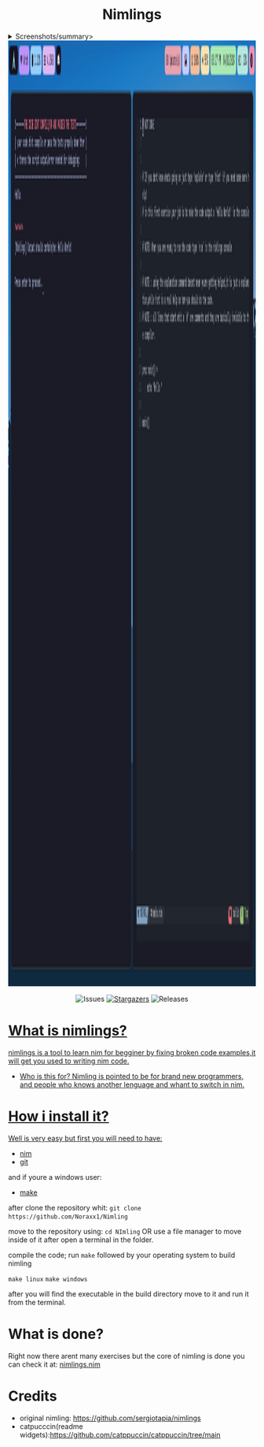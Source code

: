 

<h1 align="center">Nimlings</h1>

<details>
<summary>Screenshots/summary>
	<br><img src="images/error.png" height="1920" width="1080" />
</details>

<p align="center">
		<img alt="Issues" src="https://img.shields.io/github/issues/Noraxx1/Nimling?style=for-the-badge&logo=gitbook&color=B5E8E0&logoColor=D9E0EE&labelColor=302D41"></a>
	<a href="https://discord.com/servers/907385605422448742">
		<img alt="Stargazers" src="https://img.shields.io/github/stars/Noraxx1/nimling?style=for-the-badge&logo=starship&color=C9CBFF&logoColor=D9E0EE&labelColor=302D41"></a>
				<img alt="Releases" src="https://img.shields.io/badge/version-V1.0.3-A6DA95?style=for-the-badge&logo=github&color=F2CDCD&logoColor=D9E0EE&labelColor=302D41"/></a>
	<a href="https://github.com/catppuccin/catppuccin/issues">
</p>

# What is nimlings?
nimlings is a tool to learn nim for begginer by fixing broken code examples,it will get you used to writing nim code.

- Who is this for?
Nimling is pointed to be for brand new programmers, and people who knows another lenguage and whant to switch in nim.

# How i install it?

Well is very easy but  first you will need to have:

- [nim](https://nim-lang.org/install.html)
- [git](https://git-scm.com/downloads)

and if youre a windows user:
- [make](https://gnuwin32.sourceforge.net/packages/make.htm)


after clone the repository whit:
`git clone https://github.com/Noraxx1/Nimling`

move to the repository using:
`cd NImling` OR use a file manager to move inside of it after open a terminal in the folder.

compile the code;
run `make` followed by your operating system to build nimling

`make linux`
`make windows`

after you will find the executable in the build directory move to it and run it from the terminal.

# What is done?
Right now there arent many exercises but the core of nimling is done you can check it at: [nimlings.nim](https://github.com/Noraxx1/Nimling/blob/main/src/nimlings.nim)


# Credits
- original nimling: https://github.com/sergiotapia/nimlings
- catpucccin(readme widgets):https://github.com/catppuccin/catppuccin/tree/main


